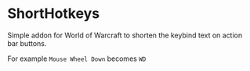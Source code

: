 # ShortHotkeys

Simple addon for World of Warcraft to shorten the keybind text on action bar buttons.

For example `Mouse Wheel Down` becomes `WD`